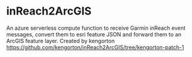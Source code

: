 # inReach2ArcGIS
An azure serverless compute function to receive Garmin inReach event messages, convert them to esri feature JSON and forward them to an ArcGIS feature layer. Created by kengorton
https://github.com/kengorton/inReach2ArcGIS/tree/kengorton-patch-1
